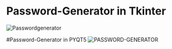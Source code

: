 # Password-Generator in Tkinter

![Passwordgenerator](https://user-images.githubusercontent.com/82821548/133645298-ce2d7f98-340f-4c7f-bfc1-7fe4aad06226.gif)

#Password-Generator in PYQT5 
![PASSWORD-GENERATOR](https://github.com/TanvirTian/Password-Generator/assets/82821548/c7a48300-3fb4-4c92-8c25-39f9963c8ca5)
